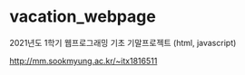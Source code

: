 # vacation_webpage
2021년도 1학기 웹프로그래밍 기초 기말프로젝트 (html, javascript)


http://mm.sookmyung.ac.kr/~itx1816511
